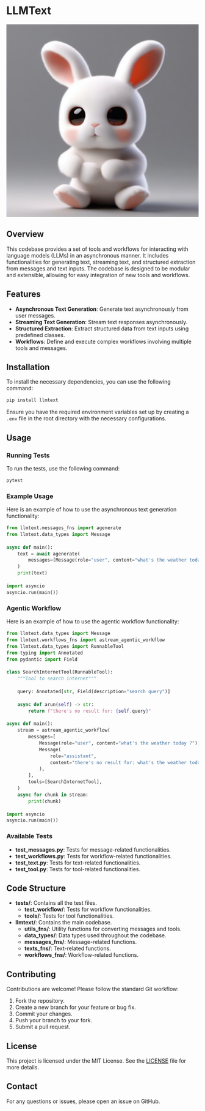 # LLMText

![logo](./docs/7f5db8f9-3ebe-4f32-a1b6-a38a6e13f1f6.jpeg)

## Overview

This codebase provides a set of tools and workflows for interacting with language models (LLMs) in an asynchronous manner. It includes functionalities for generating text, streaming text, and structured extraction from messages and text inputs. The codebase is designed to be modular and extensible, allowing for easy integration of new tools and workflows.

## Features

- **Asynchronous Text Generation**: Generate text asynchronously from user messages.
- **Streaming Text Generation**: Stream text responses asynchronously.
- **Structured Extraction**: Extract structured data from text inputs using predefined classes.
- **Workflows**: Define and execute complex workflows involving multiple tools and messages.

## Installation

To install the necessary dependencies, you can use the following command:

```bash
pip install llmtext
```

Ensure you have the required environment variables set up by creating a `.env` file in the root directory with the necessary configurations.

## Usage

### Running Tests

To run the tests, use the following command:

```bash
pytest
```

### Example Usage

Here is an example of how to use the asynchronous text generation functionality:

```python
from llmtext.messages_fns import agenerate
from llmtext.data_types import Message

async def main():
    text = await agenerate(
        messages=[Message(role="user", content="what's the weather today ?")]
    )
    print(text)

import asyncio
asyncio.run(main())
```

### Agentic Workflow

Here is an example of how to use the agentic workflow functionality:

```python
from llmtext.data_types import Message
from llmtext.workflows_fns import astream_agentic_workflow
from llmtext.data_types import RunnableTool
from typing import Annotated
from pydantic import Field

class SearchInternetTool(RunnableTool):
    """Tool to search internet"""

    query: Annotated[str, Field(description="search query")]

    async def arun(self) -> str:
        return f"there's no result for: {self.query}"

async def main():
    stream = astream_agentic_workflow(
        messages=[
            Message(role="user", content="what's the weather today ?"),
            Message(
                role="assistant",
                content="there's no result for: what's the weather today ?",
            ),
        ],
        tools=[SearchInternetTool],
    )
    async for chunk in stream:
        print(chunk)

import asyncio
asyncio.run(main())
```

### Available Tests

- **test_messages.py**: Tests for message-related functionalities.
- **test_workflows.py**: Tests for workflow-related functionalities.
- **test_text.py**: Tests for text-related functionalities.
- **test_tool.py**: Tests for tool-related functionalities.

## Code Structure

- **tests/**: Contains all the test files.
  - **test_workflow/**: Tests for workflow functionalities.
  - **tools/**: Tests for tool functionalities.
- **llmtext/**: Contains the main codebase.
  - **utils_fns/**: Utility functions for converting messages and tools.
  - **data_types/**: Data types used throughout the codebase.
  - **messages_fns/**: Message-related functions.
  - **texts_fns/**: Text-related functions.
  - **workflows_fns/**: Workflow-related functions.

## Contributing

Contributions are welcome! Please follow the standard Git workflow:

1. Fork the repository.
2. Create a new branch for your feature or bug fix.
3. Commit your changes.
4. Push your branch to your fork.
5. Submit a pull request.

## License

This project is licensed under the MIT License. See the [LICENSE](LICENSE) file for more details.

## Contact

For any questions or issues, please open an issue on GitHub.
